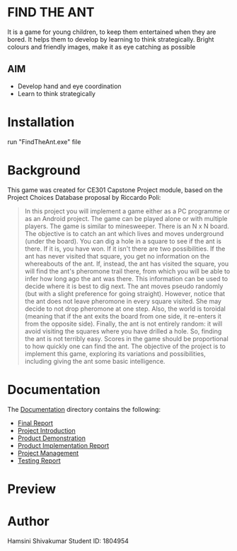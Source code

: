 # FIND THE ANT

It is a game for young children, to keep them entertained when they are bored. It helps them to develop by learning to think strategically. Bright colours and friendly images, make it as eye catching as possible

## AIM
- Develop hand and eye coordination
- Learn to think strategically

# Installation
run "FindTheAnt.exe" file

# Background
This game was created for CE301 Capstone Project module, based on the Project Choices Database proposal by Riccardo Poli:
> In this project you will implement a game either as a PC programme or as an Android project. 
> The game can be played alone or with multiple players. The game is similar to minesweeper. There is an N x N board. The objective is to catch an ant which lives and moves underground (under the board). You can dig a hole in a square to see if the ant is there. If it is, you have won. If it isn't there are two possibilities. If the ant has never visited that square, you get no information on the whereabouts of the ant. If, instead, the ant has visited the square, you will find the ant's pheromone trail there, from which you will be able to infer how long ago the ant was there. This information can be used to decide where it is best to dig next.
> The ant moves pseudo randomly (but with a slight preference for going straight). However, notice that the ant does not leave pheromone in every square visited. She may decide to not drop pheromone at one step. Also, the world is toroidal (meaning that if the ant exits the board from one side, it re-enters it from the opposite side). Finally, the ant is not entirely random: it will avoid visiting the squares where you have drilled a hole. So, finding the ant is not terribly easy. Scores in the game should be proportional to how quickly one can find the ant.
> The objective of the project is to implement this game, exploring its variations and possibilities, including giving the ant some basic intelligence.

# Documentation
The [Documentation](https://cseegit.essex.ac.uk/ce301_21-22/CE301_shivakumar_hamsini/-/tree/master/Documentation) directory contains the following:
- [Final Report](https://cseegit.essex.ac.uk/ce301_21-22/CE301_shivakumar_hamsini/-/blob/master/Documentation/CE301%20Final%20Report%20(1804954).docx)
- [Project Introduction](https://cseegit.essex.ac.uk/ce301_21-22/CE301_shivakumar_hamsini/-/blob/master/Documentation/Project%20introduction.docx)
- [Product Demonstration](https://cseegit.essex.ac.uk/ce301_21-22/CE301_shivakumar_hamsini/-/blob/master/Documentation/ProductDemonstration.mdhttps://cseegit.essex.ac.uk/ce301_21-22/CE301_shivakumar_hamsini/-/blob/master/Documentation/ProductDemonstration.md)
- [Product Implementation Report](https://cseegit.essex.ac.uk/ce301_21-22/CE301_shivakumar_hamsini/-/blob/master/Documentation/ProductImplementationReport.md)
- [Project Management](https://cseegit.essex.ac.uk/ce301_21-22/CE301_shivakumar_hamsini/-/blob/master/Documentation/ProjectManagement.md)
- [Testing Report](https://cseegit.essex.ac.uk/ce301_21-22/CE301_shivakumar_hamsini/-/blob/master/Documentation/TestingReport.md)

# Preview

# Author
Hamsini Shivakumar
Student ID: 1804954
